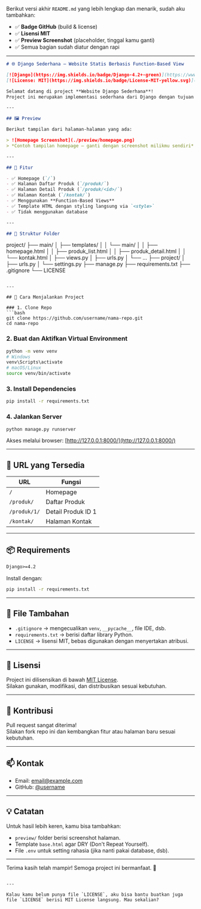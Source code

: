 Berikut versi akhir `README.md` yang lebih lengkap dan menarik, sudah aku tambahkan:

- ✅ **Badge GitHub** (build & license)
- ✅ **Lisensi MIT**
- ✅ **Preview Screenshot** (placeholder, tinggal kamu ganti)
- ✅ Semua bagian sudah diatur dengan rapi

---

```markdown
# 🌐 Django Sederhana — Website Statis Berbasis Function-Based View

[![Django](https://img.shields.io/badge/Django-4.2+-green)](https://www.djangoproject.com/)
[![License: MIT](https://img.shields.io/badge/License-MIT-yellow.svg)](./LICENSE)

Selamat datang di project **Website Django Sederhana**!  
Project ini merupakan implementasi sederhana dari Django dengan tujuan edukatif. Cocok untuk pemula yang ingin memahami routing, views, dan HTML template.

---

## 🖼️ Preview

Berikut tampilan dari halaman-halaman yang ada:

> ![Homepage Screenshot](./preview/homepage.png)  
> *Contoh tampilan homepage — ganti dengan screenshot milikmu sendiri*

---

## 🎯 Fitur

- ✅ Homepage (`/`)
- ✅ Halaman Daftar Produk (`/produk/`)
- ✅ Halaman Detail Produk (`/produk/<id>/`)
- ✅ Halaman Kontak (`/kontak/`)
- ✅ Menggunakan **Function-Based Views**
- ✅ Template HTML dengan styling langsung via `<style>`
- ✅ Tidak menggunakan database

---

## 📁 Struktur Folder

```
project/
├── main/
│   ├── templates/
│   │   └── main/
│   │       ├── homepage.html
│   │       ├── produk_list.html
│   │       ├── produk_detail.html
│   │       └── kontak.html
│   ├── views.py
│   ├── urls.py
│   └── ...
├── project/
│   ├── urls.py
│   └── settings.py
├── manage.py
├── requirements.txt
├── .gitignore
└── LICENSE
```

---

## 🚀 Cara Menjalankan Project

### 1. Clone Repo
```bash
git clone https://github.com/username/nama-repo.git
cd nama-repo
```

### 2. Buat dan Aktifkan Virtual Environment
```bash
python -m venv venv
# Windows
venv\Scripts\activate
# macOS/Linux
source venv/bin/activate
```

### 3. Install Dependencies
```bash
pip install -r requirements.txt
```

### 4. Jalankan Server
```bash
python manage.py runserver
```

Akses melalui browser: [http://127.0.0.1:8000/](http://127.0.0.1:8000/)

---

## 📄 URL yang Tersedia

| URL                 | Fungsi                        |
|---------------------|-------------------------------|
| `/`                 | Homepage                      |
| `/produk/`          | Daftar Produk                 |
| `/produk/1/`        | Detail Produk ID 1            |
| `/kontak/`          | Halaman Kontak                |

---

## 📦 Requirements

```txt
Django>=4.2
```

Install dengan:
```bash
pip install -r requirements.txt
```

---

## 📄 File Tambahan

- `.gitignore` → mengecualikan `venv`, `__pycache__`, file IDE, dsb.
- `requirements.txt` → berisi daftar library Python.
- `LICENSE` → lisensi MIT, bebas digunakan dengan menyertakan atribusi.

---

## 📜 Lisensi

Project ini dilisensikan di bawah [MIT License](./LICENSE).  
Silakan gunakan, modifikasi, dan distribusikan sesuai kebutuhan.

---

## 🤝 Kontribusi

Pull request sangat diterima!  
Silakan fork repo ini dan kembangkan fitur atau halaman baru sesuai kebutuhan.

---

## 📫 Kontak

- Email: [email@example.com](mailto:email@example.com)
- GitHub: [@username](https://github.com/username)

---

## 💡 Catatan

Untuk hasil lebih keren, kamu bisa tambahkan:
- `preview/` folder berisi screenshot halaman.
- Template `base.html` agar DRY (Don't Repeat Yourself).
- File `.env` untuk setting rahasia (jika nanti pakai database, dsb).

---

Terima kasih telah mampir! Semoga project ini bermanfaat. 🚀
```

---

Kalau kamu belum punya file `LICENSE`, aku bisa bantu buatkan juga file `LICENSE` berisi MIT License langsung. Mau sekalian?